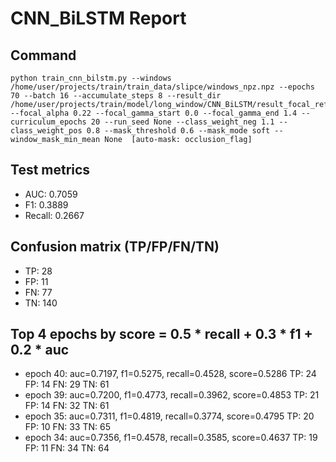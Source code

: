 # CNN_BiLSTM Report

## Command
```
python train_cnn_bilstm.py --windows /home/user/projects/train/train_data/slipce/windows_npz.npz --epochs 70 --batch 16 --accumulate_steps 8 --result_dir /home/user/projects/train/model/long_window/CNN_BiLSTM/result_focal_refine/cw06_fg01 --focal_alpha 0.22 --focal_gamma_start 0.0 --focal_gamma_end 1.4 --curriculum_epochs 20 --run_seed None --class_weight_neg 1.1 --class_weight_pos 0.8 --mask_threshold 0.6 --mask_mode soft --window_mask_min_mean None  [auto-mask: occlusion_flag]
```

## Test metrics
- AUC: 0.7059
- F1: 0.3889
- Recall: 0.2667
## Confusion matrix (TP/FP/FN/TN)
- TP: 28
- FP: 11
- FN: 77
- TN: 140

## Top 4 epochs by score = 0.5 * recall + 0.3 * f1 + 0.2 * auc
- epoch 40: auc=0.7197, f1=0.5275, recall=0.4528, score=0.5286  TP: 24 FP: 14 FN: 29 TN: 61
- epoch 39: auc=0.7200, f1=0.4773, recall=0.3962, score=0.4853  TP: 21 FP: 14 FN: 32 TN: 61
- epoch 35: auc=0.7311, f1=0.4819, recall=0.3774, score=0.4795  TP: 20 FP: 10 FN: 33 TN: 65
- epoch 34: auc=0.7356, f1=0.4578, recall=0.3585, score=0.4637  TP: 19 FP: 11 FN: 34 TN: 64
